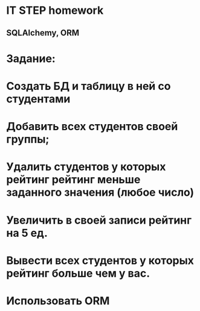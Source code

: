 # IT STEP homework

## SQLAlchemy, ORM


# Задание:
# Создать БД и таблицу в ней со студентами
# Добавить всех студентов своей группы;
# Удалить студентов у которых рейтинг рейтинг меньше заданного значения (любое число)
# Увеличить в своей записи рейтинг на 5 ед.
# Вывести всех студентов у которых рейтинг больше чем у вас.
# Использовать ORM